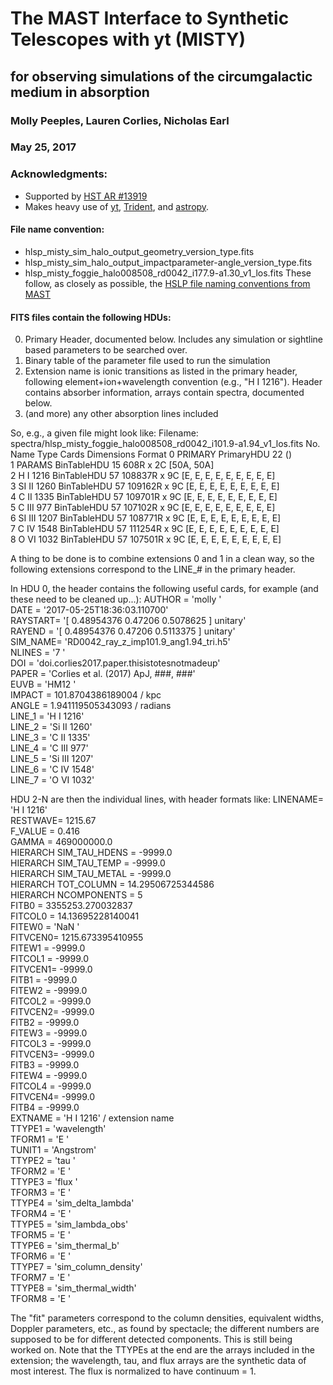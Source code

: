 # The MAST Interface to Synthetic Telescopes with yt (MISTY)
## for observing simulations of the circumgalactic medium in absorption
### Molly Peeples, Lauren Corlies, Nicholas Earl
### May 25, 2017

### Acknowledgments:
* Supported by [HST AR #13919](http://adsabs.harvard.edu/abs/2014hst..prop13919P)
* Makes heavy use of [yt](yt-project.org), [Trident](http://trident-project.org/), and [astropy](http://www.astropy.org/).

#### File name convention:
* hlsp_misty_sim_halo_output_geometry_version_type.fits
* hlsp_misty_sim_halo_output_impactparameter-angle_version_type.fits
* hlsp_misty_foggie_halo008508_rd0042_i177.9-a1.30_v1_los.fits
These follow, as closely as possible, the [HSLP file naming conventions from MAST](https://archive.stsci.edu/hlsp/hlsp_guidelines.html#Filenames)


#### FITS files contain the following HDUs:
0. Primary Header, documented below. Includes any simulation or sightline based parameters to be searched over.
1. Binary table of the parameter file used to run the simulation
2. Extension name is ionic transitions as listed in the primary header, following element+ion+wavelength convention (e.g., "H I 1216"). Header contains absorber information, arrays contain spectra, documented below.
3. (and more) any other absorption lines included

So, e.g., a given file might look like:
Filename: spectra/hlsp_misty_foggie_halo008508_rd0042_i101.9-a1.94_v1_los.fits
No.    Name         Type      Cards   Dimensions   Format
0  PRIMARY     PrimaryHDU      22   ()      
1  PARAMS      BinTableHDU     15   608R x 2C   [50A, 50A]   
2  H I 1216    BinTableHDU     57   108837R x 9C   [E, E, E, E, E, E, E, E, E]   
3  SI II 1260  BinTableHDU     57   109162R x 9C   [E, E, E, E, E, E, E, E, E]   
4  C II 1335   BinTableHDU     57   109701R x 9C   [E, E, E, E, E, E, E, E, E]   
5  C III 977   BinTableHDU     57   107102R x 9C   [E, E, E, E, E, E, E, E, E]   
6  SI III 1207  BinTableHDU     57   108771R x 9C   [E, E, E, E, E, E, E, E, E]   
7  C IV 1548   BinTableHDU     57   111254R x 9C   [E, E, E, E, E, E, E, E, E]   
8  O VI 1032   BinTableHDU     57   107501R x 9C   [E, E, E, E, E, E, E, E, E]   

A thing to be done is to combine extensions 0 and 1 in a clean way, so the following extensions correspond to the LINE_# in the primary header.

In HDU 0, the header contains the following useful cards, for example (and these need to be cleaned up...):
AUTHOR  = 'molly   '                                                            
DATE    = '2017-05-25T18:36:03.110700'                                          
RAYSTART= '[ 0.48954376  0.47206     0.5078625 ] unitary'                       
RAYEND  = '[ 0.48954376  0.47206     0.5113375 ] unitary'                       
SIM_NAME= 'RD0042_ray_z_imp101.9_ang1.94_tri.h5'                                
NLINES  = '7       '                                                            
DOI     = 'doi.corlies2017.paper.thisistotesnotmadeup'                          
PAPER   = 'Corlies et al. (2017) ApJ, ###, ###'                                 
EUVB    = 'HM12    '                                                            
IMPACT  =    101.8704386189004 / kpc                                            
ANGLE   =    1.941119505343093 / radians                                        
LINE_1  = 'H I 1216'                                                            
LINE_2  = 'Si II 1260'                                                          
LINE_3  = 'C II 1335'                                                           
LINE_4  = 'C III 977'                                                           
LINE_5  = 'Si III 1207'                                                         
LINE_6  = 'C IV 1548'                                                           
LINE_7  = 'O VI 1032'                                                                   

HDU 2-N are then the individual lines, with header formats like:
LINENAME= 'H I 1216'                                                            
RESTWAVE=              1215.67                                                  
F_VALUE =                0.416                                                  
GAMMA   =          469000000.0                                                  
HIERARCH SIM_TAU_HDENS = -9999.0                                                
HIERARCH SIM_TAU_TEMP = -9999.0                                                 
HIERARCH SIM_TAU_METAL = -9999.0                                                
HIERARCH TOT_COLUMN = 14.29506725344586                                         
HIERARCH NCOMPONENTS = 5                                                        
FITB0   =    3355253.270032837                                                  
FITCOL0 =    14.13695228140041                                                  
FITEW0  = 'NaN     '                                                            
FITVCEN0=    1215.673395410955                                                  
FITEW1  =              -9999.0                                                  
FITCOL1 =              -9999.0                                                  
FITVCEN1=              -9999.0                                                  
FITB1   =              -9999.0                                                  
FITEW2  =              -9999.0                                                  
FITCOL2 =              -9999.0                                                  
FITVCEN2=              -9999.0                                                  
FITB2   =              -9999.0                                                  
FITEW3  =              -9999.0                                                  
FITCOL3 =              -9999.0                                                  
FITVCEN3=              -9999.0                                                  
FITB3   =              -9999.0                                                  
FITEW4  =              -9999.0                                                  
FITCOL4 =              -9999.0                                                  
FITVCEN4=              -9999.0                                                  
FITB4   =              -9999.0                                                  
EXTNAME = 'H I 1216'           / extension name                                 
TTYPE1  = 'wavelength'                                                          
TFORM1  = 'E       '                                                            
TUNIT1  = 'Angstrom'                                                            
TTYPE2  = 'tau     '                                                            
TFORM2  = 'E       '                                                            
TTYPE3  = 'flux    '                                                            
TFORM3  = 'E       '                                                            
TTYPE4  = 'sim_delta_lambda'                                                    
TFORM4  = 'E       '                                                            
TTYPE5  = 'sim_lambda_obs'                                                      
TFORM5  = 'E       '                                                            
TTYPE6  = 'sim_thermal_b'                                                       
TFORM6  = 'E       '                                                            
TTYPE7  = 'sim_column_density'                                                  
TFORM7  = 'E       '                                                            
TTYPE8  = 'sim_thermal_width'                                                   
TFORM8  = 'E       '                      

The "fit" parameters correspond to the column densities, equivalent widths, Doppler parameters, etc., as found by spectacle; the different numbers are supposed to be for different detected components. This is still being worked on. Note that the TTYPEs at the end are the arrays included in the extension; the wavelength, tau, and flux arrays are the synthetic data of most interest. The flux is normalized to have continuum = 1.
